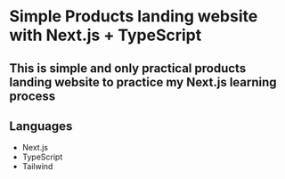 # Simple Products landing website with Next.js + TypeScript

## This is simple and only practical products landing website to practice my Next.js learning process

## Languages

- Next.js
- TypeScript
- Tailwind
